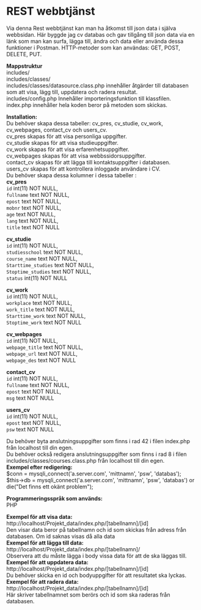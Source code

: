 # REST webbtjänst #
Via denna Rest webbtjänst kan man ha åtkomst till json data i själva webbsidan. Här byggde jag cv databas och gav tillgång till json data via en länk som man kan surfa, lägga till, ändra och data eller använda dessa funktioner i Postman. 
HTTP-metoder som kan användas: GET, POST, DELETE, PUT.

**Mappstruktur**<br />
includes/ <br />
   includes/classes/<br />
          includes/classes/datasource.class.php innehåller åtgärder till databasen som att visa, lägg till, uppdatera och radera resultat.<br />
    includes/config.php Innehåller importeringsfunktion till klassfilen.<br />
index.php innehåller hela koden beror på metoden som skickas.<br />

**Installation:**<br />
Du behöver skapa dessa tabeller: cv_pres, cv_studie, cv_work, cv_webpages, contact_cv och users_cv.<br />
cv_pres skapas för att visa personliga uppgifter.<br />
cv_studie skapas för att visa studieuppgifter.<br />
cv_work skapas för att visa erfarenhetsuppgifter.<br />
cv_webpages skapas för att visa webbssidorsuppgifter.<br />
contact_cv skapas för att lägga till kontaktsuppgifter i databasen.<br />
users_cv skapas för att kontrollera inloggade användare i CV.<br />
Du behöver skapa dessa kolumner i dessa tabeller :<br />
**cv_pres**<br />
   `id` int(11) NOT NULL, <br />
  `fullname` text NOT NULL, <br />
  `epost` text NOT NULL, <br />
  `mobnr` text NOT NULL, <br />
  `age` text NOT NULL, <br />
  `lang` text NOT NULL, <br />
  `title` text NOT NULL <br />
  
**cv_studie**<br />
   `id` int(11) NOT NULL,<br />
  `studiesschool` text NOT NULL,<br />
  `course_name` text NOT NULL,<br />
  `Starttime_studies` text NOT NULL,<br />
  `Stoptime_studies` text NOT NULL,<br />
  `status` int(11) NOT NULL<br />
  
**cv_work**<br />
   `id` int(11) NOT NULL,<br />
  `workplace` text NOT NULL,<br />
  `work_title` text NOT NULL,<br />
  `Starttime_work` text NOT NULL,<br />
  `Stoptime_work` text NOT NULL<br />
  
**cv_webpages**<br />
   `id` int(11) NOT NULL,<br />
  `webpage_title` text NOT NULL,<br />
  `webpage_url` text NOT NULL,<br />
  `webpage_des` text NOT NULL<br />
  
**contact_cv**<br />
   `id` int(11) NOT NULL,<br />
  `fullname` text NOT NULL,<br />
  `epost` text NOT NULL,<br />
  `msg` text NOT NULL<br />
  
**users_cv**<br />
   `id` int(11) NOT NULL,<br />
  `epost` text NOT NULL,<br />
  `psw` text NOT NULL<br />
  

  Du behöver byta anslutningsuppgifter som finns i rad 42 i filen index.php från localhost till din egen.<br />
Du behöver också redigera anslutningsuppgifter som finns i rad 8 i filen includes/classes/courses.class.php från localhost till din egen.<br />
**Exempel efter redigering:**<br />
$conn = mysqli_connect('a.server.com', 'mittnamn', 'psw', 'databas');<br />
$this->db = mysqli_connect('a.server.com', 'mittnamn', 'psw', 'databas') or die("Det finns ett okänt problem");	<br />

**Programmeringsspråk som används:**<br />
PHP<br />

**Exempel för att visa data:**<br />
http://localhost/Projekt_data/index.php/[tabellnamn]/[id] <br />
Den visar data beror på tabellnamn och id som skickas från adress från databasen. Om id saknas visas då alla data<br />
**Exempel för att lägga till data:**<br />
http://localhost/Projekt_data/index.php/[tabellnamn]/ <br />
Observera att du måste lägga i body vissa data för att de ska läggas till. <br />
**Exempel för att uppdatera data:**<br />
http://localhost/Projekt_data/index.php/[tabellnamn]/[id] <br />
Du behöver skicka en id och bodyuppgifter för att resultatet ska lyckas.<br />
**Exempel för att radera data:**<br />
http://localhost/Projekt_data/index.php/[tabellnamn]/[id] <br />
Här skriver tabellnamnet som berörs och id som ska raderas från databasen. <br />


